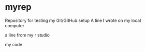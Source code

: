 # myrep
Repository for testing my Git/GitHub setup
A line I wrote on my local computer 

a line from my r studio

my code